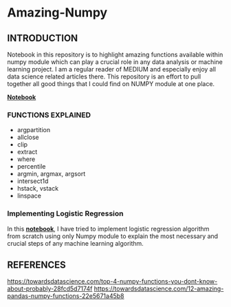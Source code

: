 # Amazing-Numpy

## INTRODUCTION
Notebook in this repository is to highlight amazing functions available within numpy module which can play a crucial role in any data analysis or machine learning project. 
I am a regular reader of MEDIUM and especially enjoy all data science related articles there. This repository is an effort to pull together all good things
that I could find on NUMPY module at one place. 

**[Notebook](https://nbviewer.jupyter.org/github/AD1985/Amazing-Numpy/blob/master/Amazing%20Numpy.ipynb)**

### FUNCTIONS EXPLAINED

* argpartition
* allclose
* clip
* extract
* where
* percentile
* argmin, argmax, argsort
* intersect1d
* hstack, vstack
* linspace

### Implementing Logistic Regression 

In this **[notebook](https://github.com/AD1985/Amazing-Numpy/blob/master/Implementing_LogistcRegression.ipynb)**, I have tried to implement logistic regression algorithm from scratch using only Numpy module to explain the most necessary and crucial steps of any machine learning algorithm.

## REFERENCES

https://towardsdatascience.com/top-4-numpy-functions-you-dont-know-about-probably-28fcd5d7174f
https://towardsdatascience.com/12-amazing-pandas-numpy-functions-22e5671a45b8

